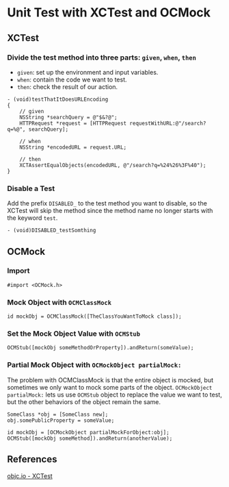 # Unit Test with XCTest and OCMock

## XCTest

### Divide the test method into three parts: `given`, `when`, `then`

- `given`: set up the environment and input variables.
- `when`: contain the code we want to test.
- `then`: check the result of our action.   

```
- (void)testThatItDoesURLEncoding
{
    // given
    NSString *searchQuery = @"$&?@";
    HTTPRequest *request = [HTTPRequest requestWithURL:@"/search?q=%@", searchQuery];

    // when
    NSString *encodedURL = request.URL;

    // then
    XCTAssertEqualObjects(encodedURL, @"/search?q=%24%26%3F%40");
}
```

### Disable a Test

Add the prefix `DISABLED_` to the test method you want to disable, so the XCTest will skip the method since the method name no longer starts with the keyword `test`.

```
- (void)DISABLED_testSomthing
```

## OCMock

### Import

```
#import <OCMock.h>
```

### Mock Object with `OCMClassMock`

```
id mockObj = OCMClassMock([TheClassYouWantToMock class]);
```

### Set the Mock Object Value with `OCMStub`

```
OCMStub([mockObj someMethodOrProperty]).andReturn(someValue);
```

### Partial Mock Object with `OCMockObject partialMock:`

The problem with OCMClassMock is that the entire object is mocked, but sometimes we only want to mock some
parts of the object. `OCMockObject partialMock:` lets us use `OCMStub` object to replace the value we want to test, 
but the other behaviors of the object remain the same.

```
SomeClass *obj = [SomeClass new];
obj.somePublicProperty = someValue;

id mockObj = [OCMockObject partialMockForObject:obj];
OCMStub([mockObj someMethod]).andReturn(anotherValue);
```

## References

[objc.io - XCTest](https://www.objc.io/issues/15-testing/xctest/)
